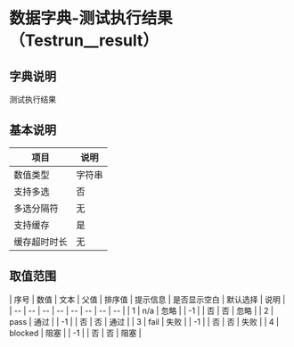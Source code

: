 # 数据字典-测试执行结果（Testrun__result）
## 字典说明
测试执行结果

## 基本说明
| 项目 | 说明 |
| -- | -- |
| 数值类型 | 字符串 |
| 支持多选 | 否 |
| 多选分隔符 | 无 |
| 支持缓存 | 是 |
| 缓存超时时长 | 无 |

## 取值范围
| 序号 | 数值 | 文本 | 父值 | 排序值 | 提示信息 | 是否显示空白 | 默认选择 | 说明 |
| -- | -- | -- | -- | -- | -- | -- | -- |
| 1 | n/a | 忽略 |  | -1 |  | 否 | 否 | 忽略 |
| 2 | pass | 通过 |  | -1 |  | 否 | 否 | 通过 |
| 3 | fail | 失败 |  | -1 |  | 否 | 否 | 失败 |
| 4 | blocked | 阻塞 |  | -1 |  | 否 | 否 | 阻塞 |

